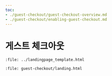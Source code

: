 ```yaml
---
toc:
- ./guest-checkout/guest-checkout-overview.md
- ./guest-checkout/enabling-guest-checkout.md
---
```

# 게스트 체크아웃

```{raw} html
:file: ../landingpage_template.html
```

```{raw} html
:file: guest-checkout/landing.html
```
